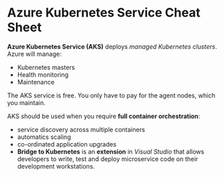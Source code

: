 # Azure Kubernetes Service Cheat Sheet

**Azure Kubernetes Service (AKS)** deploys *managed Kubernetes clusters*.  Azure will manage:

- Kubernetes masters
- Health monitoring
- Maintenance

The AKS service is free.  You only have to pay for the agent nodes, which you maintain.

AKS should be used when you require **full container orchestration**:

- service discovery across multiple containers
- automatics scaling
- co-ordinated application upgrades
- **Bridge to Kubernetes** is an **extension** in *Visual Studio* that allows developers to write, test and deploy microservice code on their development workstations.



